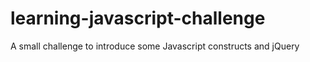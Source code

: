 learning-javascript-challenge
=============================

A small challenge to introduce some Javascript constructs and jQuery
